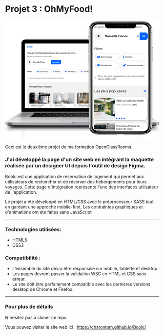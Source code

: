 # Projet 3 : OhMyFood!

![Logo du site](https://github.com/CharonTom/my-website/blob/main/src/assets/img/booki.png)

Ceci est le deuxième projet de ma formation OpenClassRooms.

### J'ai développé la page d'un site web en intégrant la maquette réalisée par un designer UI depuis l'outil de design Figma.

Booki est une application de réservation de logement qui permet aux utilisateurs de rechercher et de réserver des hébergements pour leurs voyages. Cette page d'intégration représente l'une des interfaces utilisateur de l'application.

Le projet a été développé en HTML/CSS avec le préprocesseur SASS tout en gardant une approche mobile-first. Les contraintes graphiques et d'animations ont été faites sans JavaScript

---

### Technologies utilisées:

- HTML5
- CSS3

### Compatibilité :

- L’ensemble du site devra être responsive sur mobile, tablette et desktop.
- Les pages devront passer la validation W3C en HTML et CSS sans erreur.
- Le site doit être parfaitement compatible avec les dernières versions desktop de Chrome et Firefox.

---

### Pour plus de détails

N'hesitez pas à cloner ce repo

Vous pouvez visiter le site web ici : https://charontom.github.io/Booki/
 
